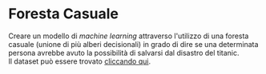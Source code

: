 # Foresta Casuale

Creare un modello di *machine learning* attraverso l'utilizzo di una foresta casuale (unione di più alberi decisionali) in grado di dire se una determinata persona avrebbe avuto la possibilità di salvarsi dal disastro del titanic.\
Il dataset può essere trovato [cliccando qui](http://web.stanford.edu/class/archive/cs/cs109/cs109.1166/stuff/titanic.csv).
